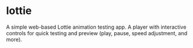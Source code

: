 # lottie
A simple web-based Lottie animation testing app. A player with interactive controls for quick testing and preview (play, pause, speed adjustment, and more).
